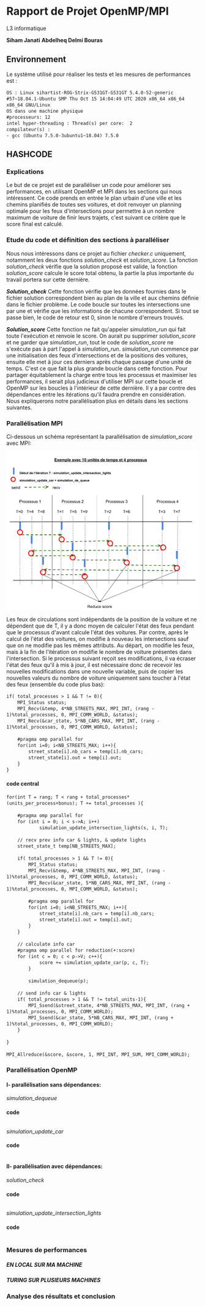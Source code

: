 # Rapport de Projet OpenMP/MPI
L3 informatique

**Siham Janati**
**Abdelheq Delmi Bouras**

## Environnement

Le système utilisé pour réaliser les tests et les mesures de performances est :

```
OS : Linux sihartist-ROG-Strix-G531GT-G531GT 5.4.0-52-generic #57~18.04.1-Ubuntu SMP Thu Oct 15 14:04:49 UTC 2020 x86_64 x86_64 x86_64 GNU/Linux
OS dans une machine physique
#processeurs: 12
intel hyper-threading : Thread(s) per core:  2
compilateur(s) :
- gcc (Ubuntu 7.5.0-3ubuntu1~18.04) 7.5.0
```

## HASHCODE

### Explications

Le but de ce projet est de paralléliser un code pour améliorer ses performances, en utilisant OpenMP et MPI dans les sections qui nous intéressent.
Ce code prends en entrée le plan urbain d'une ville et les chemins planifiés de toutes ses voitures, et doit renvoyer un planning optimale pour les feux d'intersections pour permettre à un nombre maximum de voiture de finir leurs trajets, c'est suivant ce critère que le score final est calculé.


### Etude du code et définition des sections à paralléliser

Nous nous intéressons dans ce projet au fichier *checker.c* uniquement, notamment les deux fonctions *solution_check* et *solution_score*.
La fonction *solution_check* vérifie que la solution proposé est valide, la fonction *solution_score* calcule le score total obtenu, la partie la plus importante du travail portera sur cette dernière.

***Solution_check***
Cette fonction vérifie que les données fournies dans le fichier solution correspondent bien au plan de la ville et aux chemins définie dans le fichier problème.
Le code boucle sur toutes les intersections une par une et vérifie que les informations de chacune correspondent. Si tout se passe bien, le code de retour est 0, sinon le nombre d'erreurs trouvés.  

***Solution_score***
Cette fonction ne fait qu'appeler *simulation_run* qui fait toute l'exécution et renvoie le score. On aurait pu supprimer *solution_score* et ne garder que *simulation_run*, tout le code de *solution_score* ne s'exécute pas à part l'appel à *simulation_run*.
*simulation_run* commence par une initialisation des feux d'intersections et de la positions des voitures, ensuite elle met à jour ces derniers après chaque passage d'une unité de temps. C'est ce que fait la plus grande boucle dans cette fonction. Pour partager équitablement la charge entre tous les processus et maximiser les performances, il serait plus judicieux d'utiliser MPI sur cette boucle et OpenMP sur les boucles à l'intérieur de cette dernière. Il y a par contre des dépendances entre les itérations qu'il faudra prendre en considération.
Nous expliquerons notre parallélisation plus en détails dans les sections suivantes.

### Parallélisation MPI  

Ci-dessous un schéma représentant la parallélisation de *simulation_score* avec MPI:  

![Schéma](schema.png)


Les feux de circulations sont indépendants de la position de la voiture et ne dépendent que de T, il y a donc moyen de calculer l'état des feux pendant que le processus d'avant calcule l'état des voitures.
Par contre, après le calcul de l'état des voitures, on modifie à nouveau les intersections sauf que on ne modifie pas les mêmes attributs. Au départ, on modifie les feux, mais à la fin de l'itération on modifie le nombre de voiture présentes dans l'intersection. Si le processus suivant reçoit ses modifications, il va écraser l'état des feux qu'il à mis à jour, il est nécessaire donc de recevoir les nouvelles modifications dans une nouvelle variable, puis de copier les nouvelles valeurs du nombre de voiture uniquement sans toucher à l'état des feux (ensemble du code plus bas):
```
if( total_processes > 1 && T != 0){
	MPI_Status status;
	MPI_Recv(&temp, 4*NB_STREETS_MAX, MPI_INT, (rang - 1)%total_processes, 0, MPI_COMM_WORLD, &status);
	MPI_Recv(&car_state, 5*NB_CARS_MAX, MPI_INT, (rang - 1)%total_processes, 0, MPI_COMM_WORLD, &status);

	#pragma omp parallel for
	for(int i=0; i<NB_STREETS_MAX; i++){
		street_state[i].nb_cars = temp[i].nb_cars;
		street_state[i].out = temp[i].out;
	}
}
```



#### code central

```
for(int T = rang; T < rang + total_processes*(units_per_process+bonus); T += total_processes ){

	#pragma omp parallel for
	for (int i = 0; i < s->A; i++)
			simulation_update_intersection_lights(s, i, T);

	// recv prev info car & lights, & update lights
	street_state_t temp[NB_STREETS_MAX];

	if( total_processes > 1 && T != 0){
		MPI_Status status;
		MPI_Recv(&temp, 4*NB_STREETS_MAX, MPI_INT, (rang - 1)%total_processes, 0, MPI_COMM_WORLD, &status);
		MPI_Recv(&car_state, 5*NB_CARS_MAX, MPI_INT, (rang - 1)%total_processes, 0, MPI_COMM_WORLD, &status);

		#pragma omp parallel for
		for(int i=0; i<NB_STREETS_MAX; i++){
			street_state[i].nb_cars = temp[i].nb_cars;
			street_state[i].out = temp[i].out;
		}
	}

	// calculate info car
	#pragma omp parallel for reduction(+:score)
	for (int c = 0; c < p->V; c++){
			score += simulation_update_car(p, c, T);
		}

		simulation_dequeue(p);

	// send info car & lights
	if( total_processes > 1 && T != total_units-1){
		MPI_Ssend(&street_state, 4*NB_STREETS_MAX, MPI_INT, (rang + 1)%total_processes, 0, MPI_COMM_WORLD);
		MPI_Ssend(&car_state, 5*NB_CARS_MAX, MPI_INT, (rang + 1)%total_processes, 0, MPI_COMM_WORLD);
	}

}

MPI_Allreduce(&score, &score, 1, MPI_INT, MPI_SUM, MPI_COMM_WORLD);
```

### Parallélisation OpenMP

#### I- parallélisation sans dépendances:



*simulation_dequeue*

#### code

```
```

*simulation_update_car*

#### code

```
```

#### II- parallélisation avec dépendances:

<!--Explications-->

*solution_check*

#### code

```
```

*simulation_update_intersection_lights*

#### code

```
```


### Mesures de performances

##### EN LOCAL SUR MA MACHINE



##### TURING SUR PLUSIEURS MACHINES


### Analyse des résultats et conclusion
